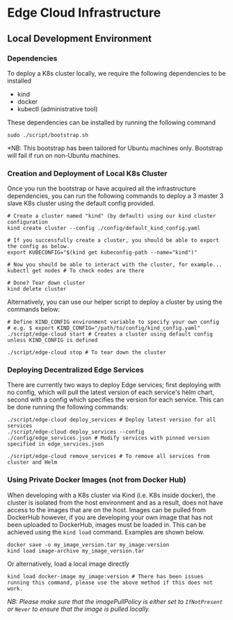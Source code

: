 # Edge Cloud Infrastructure

## Local Development Environment

### Dependencies

To deploy a K8s cluster locally, we require the following dependencies to be installed

- kind
- docker
- kubectl (administrative tool)

These dependencies can be installed by running the following command
    
    sudo ./script/bootstrap.sh

\*NB: This bootstrap has been tailored for Ubuntu machines only. Bootstrap will fail if run on non-Ubuntu machines.

### Creation and Deployment of Local K8s Cluster

Once you run the bootstrap or have acquired all the infrastructure dependencies, you can run the following commands to deploy a 3 master 3 slave K8s cluster using the default config provided.

    # Create a cluster named "kind" (by default) using our kind cluster configuration
    kind create cluster --config ./config/default_kind_config.yaml

    # If you successfully create a cluster, you should be able to export the config as below.
    export KUBECONFIG="$(kind get kubeconfig-path --name="kind")"

    # Now you should be able to interact with the cluster, for example...
    kubectl get nodes # To check nodes are there

    # Done? Tear down cluster
    kind delete cluster

Alternatively, you can use our helper script to deploy a cluster by using the commands below:

    # Define KIND_CONFIG environment variable to specify your own config
    # e.g. $ export KIND_CONFIG="/path/to/config/kind_config.yaml"
    ./script/edge-cloud start # Creates a cluster using default config unless KIND_CONFIG is defined

    ./script/edge-cloud stop # To tear down the cluster

### Deploying Decentralized Edge Services

There are currently two ways to deploy Edge services; first deploying with no config, which will pull the latest version of each service's helm chart, second with a config which specifies the version for each service. This can be done running the following commands:

    ./script/edge-cloud deploy_services # Deploy latest version for all services 
    ./script/edge-cloud deploy_services --config ./config/edge_services.json # Modify services with pinned version specified in edge_services.json

    ./script/edge-cloud remove_services # To remove all services from cluster and Helm

### Using Private Docker Images (not from Docker Hub)

When developing with a K8s cluster via Kind (i.e. K8s inside docker), the cluster is isolated from the host environment and as a result, does not have access to the images that are on the host.
Images can be pulled from DockerHub however, if you are developing your own image that has not been uploaded to DockerHub, images must be loaded in. This can be achieved using the `kind load` command. Examples are shown below.

    docker save -o my_image_version.tar my_image:version
    kind load image-archive my_image_version.tar

Or alternatively, load a local image directly

    kind load docker-image my_image:version # There has been issues running this command, please use the above method if this does not work.

*NB: Please make sure that the imagePullPolicy is either set to `IfNotPresent` or `Never` to ensure that the image is pulled locally.*
